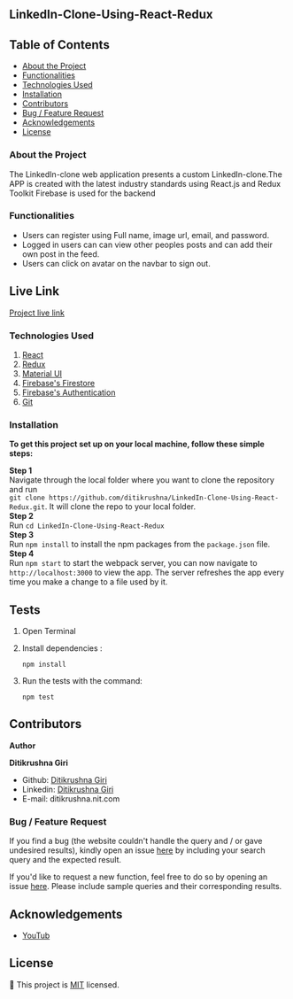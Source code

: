 ## LinkedIn-Clone-Using-React-Redux



## Table of Contents

- [About the Project](#about-the-project)
- [Functionalities](#functionalities)
- [Technologies Used](#technologies-used)
- [Installation](#installation)
- [Contributors](#contributors)
- [Bug / Feature Request](#bug--feature-request)
- [Acknowledgements](#acknowledgements)
- [License](#license)


### About the Project

The LinkedIn-clone web application presents a custom LinkedIn-clone.The APP is created with the latest industry standards using React.js and Redux Toolkit
Firebase is used for the backend <br>


### Functionalities

- Users can register using Full name, image url, email, and password.
- Logged in users can can view other peoples posts and can add their own post in the feed.
- Users can click on avatar on the navbar to sign out.



## Live Link 

[Project live link](https://linkedin-clone-e25d6.web.app/)

### Technologies Used 

1. [React](https://reactjs.org/) 
2. [Redux](https://redux.js.org/)
3. [Material UI](https://material-ui.com/) 
4. [Firebase's Firestore](https://firebase.google.com/)
5. [Firebase's Authentication](https://firebase.google.com/docs/auth)
6. [Git](https://git-scm.com/) 

### Installation 

**To get this project set up on your local machine, follow these simple steps:**

**Step 1**<br>
Navigate through the local folder where you want to clone the repository and run<br>
`git clone https://github.com/ditikrushna/LinkedIn-Clone-Using-React-Redux.git`. It will clone the repo to your local folder.<br>
**Step 2**<br>
Run `cd LinkedIn-Clone-Using-React-Redux`<br>
**Step 3**<br>
Run `npm install` to install the npm packages from the `package.json` file.<br>
**Step 4**<br>
Run `npm start` to start the webpack server, you can now navigate to `http://localhost:3000` to view the app. The server refreshes the app every time you make a change to a file used by it.<br>



## Tests

1. Open Terminal

2. Install dependencies :

   `npm install`

3. Run the tests with the command:

   `npm test`


## Contributors

**Author**

​**Ditikrushna Giri**

- Github: [Ditikrushna Giri](https://github.com/ditikrushna)
- Linkedin: [Ditikrushna Giri](https://www.linkedin.com/in/ditikrushna)
- E-mail: ditikrushna.nit.com

### Bug / Feature Request
If you find a bug (the website couldn't handle the query and / or gave undesired results), kindly open an issue [here](https://github.com/ditikrushna/LinkedIn-Clone-Using-React-Redux/issues) by including your search query and the expected result.

If you'd like to request a new function, feel free to do so by opening an issue [here](https://github.com/ditikrushna/LinkedIn-Clone-Using-React-Redux/issues/new). Please include sample queries and their corresponding results.


## Acknowledgements

- [YouTub]()

## License

📝
This project is [MIT](https://opensource.org/licenses/MIT) licensed.
